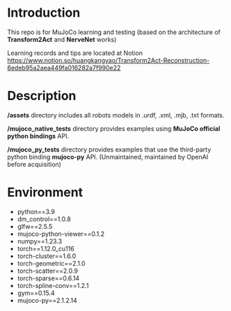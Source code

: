 # Introduction
This repo is for MuJoCo learning and testing (based on the architecture of **Transform2Act** and **NerveNet** works)

Learning records and tips are located at Notion https://www.notion.so/huangkangyao/Transform2Act-Reconstruction-6edeb95a2aea449fa016282a7f990e22

# Description
**/assets** directory includes all robots models in .urdf, .xml, .mjb, .txt formats.

**/mujoco_native_tests** directory provides examples using **MuJoCo official python bindings** API.

**/mujoco_py_tests** directory provides examples that use the third-party python binding **mujoco-py** API. (Unmaintained, maintained by OpenAI before acquisition)

# Environment
- python==3.9
- dm_control==1.0.8
- glfw==2.5.5
- mujoco-python-viewer==0.1.2
- numpy==1.23.3
- torch==1.12.0_cu116
- torch-cluster==1.6.0
- torch-geometric==2.1.0
- torch-scatter==2.0.9
- torch-sparse==0.6.14
- torch-spline-conv==1.2.1
- gym==0.15.4
- mujoco-py==2.1.2.14
